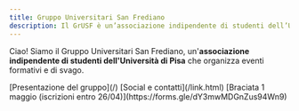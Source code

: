 ```yaml
---
title: Gruppo Universitari San Frediano
description: Il GrUSF è un’associazione indipendente di studenti dell’Università di Pisa che organizza eventi, formativi e di svago, in un clima di amicizia e accoglienza.
---
```


Ciao! Siamo il Gruppo Universitari San Frediano, un'**associazione indipendente
di studenti dell'Università di Pisa** che organizza eventi formativi e di
svago.

<nav class="link-boxes">
[Presentazione del gruppo](/)
[Social e contatti](/link.html)
[Braciata 1 maggio  
  (iscrizioni entro 26/04)](https://forms.gle/dY3mwMDGnZus94Wn9)
</nav>
